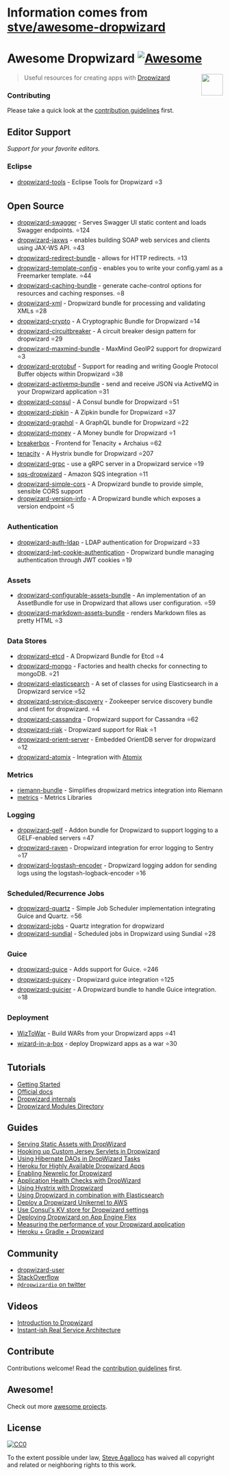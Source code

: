 # Information comes from [stve/awesome-dropwizard](https://github.com/stve/awesome-dropwizard)
# Awesome Dropwizard [![Awesome](https://cdn.rawgit.com/sindresorhus/awesome/d7305f38d29fed78fa85652e3a63e154dd8e8829/media/badge.svg)][awesome]

[<img src="https://cdn.rawgit.com/stve/awesome-dropwizard/master/dropwizard-hat.png" align="right" width="50">][dropwizard]

[awesome]: https://github.com/sindresorhus/awesome
[dropwizard]: http://www.dropwizard.io

> Useful resources for creating apps with [Dropwizard](http://www.dropwizard.io)

### Contributing

Please take a quick look at the [contribution guidelines](CONTRIBUTING.md) first.

## Editor Support

*Support for your favorite editors.*

### Eclipse

* [dropwizard-tools](https://github.com/Tasktop/dropwizard-tools) - Eclipse Tools for Dropwizard :star:3

## Open Source

* [dropwizard-swagger](https://github.com/smoketurner/dropwizard-swagger) - Serves Swagger UI static content and loads Swagger endpoints. :star:124
* [dropwizard-jaxws](https://github.com/roskart/dropwizard-jaxws) - enables building SOAP web services and clients using JAX-WS API. :star:43
* [dropwizard-redirect-bundle](https://github.com/bazaarvoice/dropwizard-redirect-bundle) - allows for HTTP redirects. :star:13
* [dropwizard-template-config](https://github.com/tkrille/dropwizard-template-config) - enables you to write your config.yaml as a Freemarker template. :star:44
* [dropwizard-caching-bundle](https://github.com/bazaarvoice/dropwizard-caching-bundle) - generate cache-control options for resources and caching responses. :star:8
* [dropwizard-xml](https://github.com/yunspace/dropwizard-xml) - Dropwizard bundle for processing and validating XMLs :star:28
* [dropwizard-crypto](https://github.com/meltmedia/dropwizard-crypto) - A Cryptographic Bundle for Dropwizard :star:14
* [dropwizard-circuitbreaker](https://github.com/mtakaki/dropwizard-circuitbreaker) - A circuit breaker design pattern for dropwizard :star:29
* [dropwizard-maxmind-bundle](https://github.com/phaneesh/dropwizard-maxmind-bundle) - MaxMind GeoIP2 support for dropwizard :star:3
* [dropwizard-protobuf](https://github.com/dropwizard/dropwizard-protobuf) - Support for reading and writing Google Protocol Buffer objects within Dropwizard :star:38
* [dropwizard-activemq-bundle](https://github.com/mbknor/dropwizard-activemq-bundle) - send and receive JSON via ActiveMQ in your Dropwizard application :star:31
* [dropwizard-consul](https://github.com/smoketurner/dropwizard-consul) - A Consul bundle for Dropwizard :star:51
* [dropwizard-zipkin](https://github.com/smoketurner/dropwizard-zipkin) - A Zipkin bundle for Dropwizard :star:37
* [dropwizard-graphql](https://github.com/smoketurner/dropwizard-graphql) - A GraphQL bundle for Dropwizard :star:22
* [dropwizard-money](https://github.com/smoketurner/dropwizard-money) - A Money bundle for Dropwizard :star:1
* [breakerbox](https://github.com/yammer/breakerbox) - Frontend for Tenacity + Archaius :star:62
* [tenacity](https://github.com/yammer/tenacity) - A Hystrix bundle for Dropwizard :star:207
* [dropwizard-grpc](https://github.com/msteinhoff/dropwizard-grpc) - use a gRPC server in a Dropwizard service :star:19
* [sqs-dropwizard](https://github.com/bascan/aws-dropwizard) - Amazon SQS integration :star:11
* [dropwizard-simple-cors](https://github.com/ojacobson/dropwizard-simple-cors) - A Dropwizard bundle to provide simple, sensible CORS support
* [dropwizard-version-info](https://github.com/palantir/dropwizard-version-info) - A Dropwizard bundle which exposes a version endpoint :star:5

### Authentication

* [dropwizard-auth-ldap](https://github.com/yammer/dropwizard-auth-ldap) - LDAP authentication for Dropwizard :star:33
* [dropwizard-jwt-cookie-authentication](https://github.com/dhatim/dropwizard-jwt-cookie-authentication) - Dropwizard bundle managing authentication through JWT cookies :star:19

### Assets

* [dropwizard-configurable-assets-bundle](https://github.com/bazaarvoice/dropwizard-configurable-assets-bundle) - An implementation of an AssetBundle for use in Dropwizard that allows user configuration. :star:59
* [dropwizard-markdown-assets-bundle](https://github.com/rnorth/dropwizard-markdown-assets-bundle) - renders Markdown files as pretty HTML :star:3

### Data Stores

* [dropwizard-etcd](https://github.com/meltmedia/dropwizard-etcd) - A Dropwizard Bundle for Etcd :star:4
* [dropwizard-mongo](https://github.com/eeb/dropwizard-mongo) - Factories and health checks for connecting to mongoDB. :star:21
* [dropwizard-elasticsearch](https://github.com/dropwizard/dropwizard-elasticsearch) - A set of classes for using Elasticsearch in a Dropwizard service :star:52
* [dropwizard-service-discovery](https://github.com/santanusinha/dropwizard-service-discovery) - Zookeeper service discovery bundle and client for dropwizard. :star:4
* [dropwizard-cassandra](https://github.com/composable-systems/dropwizard-cassandra) - Dropwizard support for Cassandra :star:62
* [dropwizard-riak](https://github.com/smoketurner/dropwizard-riak) - Dropwizard support for Riak :star:1
* [dropwizard-orient-server](https://github.com/xvik/dropwizard-orient-server) - Embedded OrientDB server for dropwizard :star:12
* [dropwizard-atomix](https://github.com/smoketurner/dropwizard-atomix) - Integration with [Atomix](http://atomix.io/atomix/)

### Metrics

* [riemann-bundle](https://github.com/phaneesh/riemann-bundle) - Simplifies dropwizard metrics integration into Riemann
* [metrics](http://metrics.dropwizard.io/3.1.0/manual/third-party/) - Metrics Libraries

### Logging

* [dropwizard-gelf](https://github.com/gini/dropwizard-gelf) - Addon bundle for Dropwizard to support logging to a GELF-enabled servers :star:47
* [dropwizard-raven](https://github.com/tradier/dropwizard-raven) - Dropwizard integration for error logging to Sentry :star:17
* [dropwizard-logstash-encoder](https://github.com/Wikia/dropwizard-logstash-encoder) - Dropwizard logging addon for sending logs using the logstash-logback-encoder :star:16

### Scheduled/Recurrence Jobs

* [dropwizard-quartz](https://github.com/jaredstehler/dropwizard-quartz) - Simple Job Scheduler implementation integrating Guice and Quartz. :star:56
* [dropwizard-jobs](https://github.com/spinscale/dropwizard-jobs) - Quartz integration for dropwizard
* [dropwizard-sundial](https://github.com/timmolter/dropwizard-sundial) - Scheduled jobs in Dropwizard using Sundial :star:28

### Guice

* [dropwizard-guice](https://github.com/HubSpot/dropwizard-guice) - Adds support for Guice. :star:246
* [dropwizard-guicey](https://github.com/xvik/dropwizard-guicey) - Dropwizard guice integration :star:125
* [dropwizard-guicier](https://github.com/HubSpot/dropwizard-guicier) - A Dropwizard bundle to handle Guice integration. :star:18

### Deployment

* [WizToWar](https://github.com/twilio/wiztowar) - Build WARs from your Dropwizard apps :star:41
* [wizard-in-a-box](https://github.com/rvs-fluid-it/wizard-in-a-box) - deploy Dropwizard apps as a war :star:30

## Tutorials

* [Getting Started](http://www.dropwizard.io/0.9.2/docs/getting-started.html)
* [Official docs](http://www.dropwizard.io/0.9.2/docs/manual/index.html)
* [Dropwizard internals](http://www.dropwizard.io/0.9.2/docs/manual/internals.html)
* [Dropwizard Modules Directory](http://modules.dropwizard.io/)

## Guides

* [Serving Static Assets with DropWizard](https://spin.atomicobject.com/2014/10/11/serving-static-assets-with-dropwizard/)
* [Hooking up Custom Jersey Servlets in Dropwizard](https://spin.atomicobject.com/2015/03/30/jersey-servlets-dropwizard/)
* [Using Hibernate DAOs in DropWizard Tasks](https://spin.atomicobject.com/2015/02/03/dropwizard-hibernate-dao/)
* [Heroku for Highly Available Dropwizard Apps](http://techbytes.anuragkapur.com/2015/05/heroku-for-highly-available-dropwizard.html?m=1)
* [Enabling Newrelic for Dropwizard](http://kyleboon.org/blog/2013/09/23/newrelic-for-dropwizard/)
* [Application Health Checks with DropWizard](http://willhamill.com/2014/12/04/application-health-checks-with-dropwizard)
* [Using Hystrix with Dropwizard](http://christopher-batey.blogspot.com/2014/08/using-hystrix-with-dropwizard.html)
* [Using Dropwizard in combination with Elasticsearch](https://www.gridshore.nl/2014/05/15/using-dropwizard-combination-elasticsearch/)
* [Deploy a Dropwizard Unikernel to AWS](https://boxfuse.com/blog/dropwizard-aws.html)
* [Use Consul's KV store for Dropwizard settings](http://www.remmelt.com/post/use-consuls-kv-store-for-dropwizard-settings/)
* [Deploying Dropwizard on App Engine Flex](https://www.aytech.ca/blog/dropwizard-app-engine-flexible-env/)
* [Measuring the performance of your Dropwizard application](https://www.aytech.ca/blog/measuring-performance-dropwizard-application/)
* [Heroku + Gradle + Dropwizard](https://www.aytech.ca/blog/heroku-gradle-dropwizard/)

## Community

* [dropwizard-user](https://groups.google.com/forum/#!forum/dropwizard-user)
* [StackOverflow](https://stackoverflow.com/questions/tagged/dropwizard)
* [`@dropwizardio` on twitter](https://twitter.com/dropwizardio)

## Videos

* [Introduction to Dropwizard](https://www.youtube.com/watch?v=2tSWsjtw0ms)
* [Instant-ish Real Service Architecture](https://vimeo.com/37930578)

## Contribute

Contributions welcome! Read the [contribution guidelines](CONTRIBUTING.md) first.

## Awesome!

Check out more [awesome projects](https://github.com/sindresorhus/awesome).

## License

[![CC0](https://licensebuttons.net/p/zero/1.0/88x31.png)](https://creativecommons.org/publicdomain/zero/1.0/)

To the extent possible under law, [Steve Agalloco](https://beforeitwasround.com) has waived all copyright and related or neighboring rights to this work.

